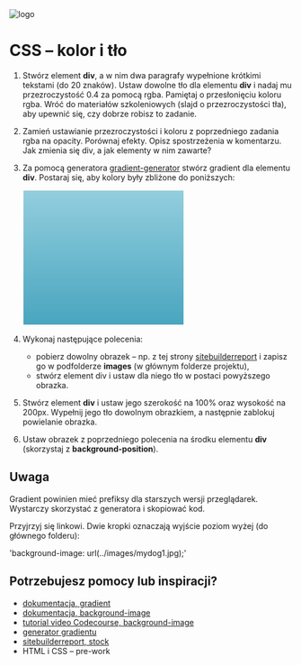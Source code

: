<img alt="logo" src="http://coderslab.pl/svg/logo-coderslab.svg" width="400">

# CSS &ndash; kolor i tło

1. Stwórz element **div**, a w nim dwa paragrafy wypełnione krótkimi tekstami (do 20 znaków). Ustaw dowolne tło dla elementu **div** i nadaj mu przezroczystość 0.4 za pomocą rgba. Pamiętaj o przesłonięciu koloru rgba. Wróć do materiałów szkoleniowych (slajd o przezroczystości tła), aby upewnić się, czy dobrze robisz to zadanie.

2. Zamień ustawianie przezroczystości i koloru z poprzedniego zadania rgba na opacity. Porównaj efekty.
Opisz spostrzeżenia w komentarzu. Jak zmienia się div, a jak elementy w nim zawarte?

3. Za pomocą generatora [gradient-generator](http://www.cssmatic.com/gradient-generator) stwórz gradient dla elementu **div**. Postaraj się, aby kolory były zbliżone do poniższych:

	![Przykładowy gradient](images/gradient.jpg)

4. Wykonaj następujące polecenia:
   * pobierz dowolny obrazek &ndash; np. z tej strony [sitebuilderreport](http://www.sitebuilderreport.com/stock-up) i zapisz go w podfolderze **images** (w głównym folderze projektu),
   * stwórz element div i ustaw dla niego tło w postaci powyższego obrazka.

5. Stwórz element **div** i ustaw jego szerokość na 100% oraz wysokość na 200px. Wypełnij jego tło dowolnym obrazkiem, a następnie zablokuj powielanie obrazka.

6. Ustaw obrazek z poprzedniego polecenia na środku elementu **div** (skorzystaj z **background-position**).


## Uwaga
Gradient powinien mieć prefiksy dla starszych wersji przeglądarek. Wystarczy skorzystać z generatora i skopiować kod.

Przyjrzyj się linkowi. Dwie kropki oznaczają wyjście poziom wyżej (do głównego folderu):

  'background-image: url(../images/mydog1.jpg);'


## Potrzebujesz pomocy lub inspiracji?

* [dokumentacja, gradient](https://developer.mozilla.org/en-US/docs/Web/CSS/linear-gradient)
* [dokumentacja, background-image](https://developer.mozilla.org/pl/docs/Web/CSS/background-image)
* [tutorial video Codecourse, background-image](https://www.youtube.com/watch?v=cUF-q50DPPM)
* [generator gradientu](http://www.cssmatic.com/gradient-generator)
* [sitebuilderreport, stock](http://www.sitebuilderreport.com/stock-up)
* HTML i CSS &ndash; pre-work




